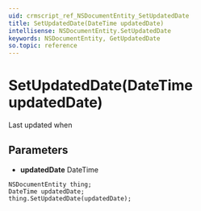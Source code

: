 ```yaml
---
uid: crmscript_ref_NSDocumentEntity_SetUpdatedDate
title: SetUpdatedDate(DateTime updatedDate)
intellisense: NSDocumentEntity.SetUpdatedDate
keywords: NSDocumentEntity, GetUpdatedDate
so.topic: reference
---
```


# SetUpdatedDate(DateTime updatedDate)

Last updated when

## Parameters

* **updatedDate** DateTime

```crmscript
NSDocumentEntity thing;
DateTime updatedDate;
thing.SetUpdatedDate(updatedDate);
```

